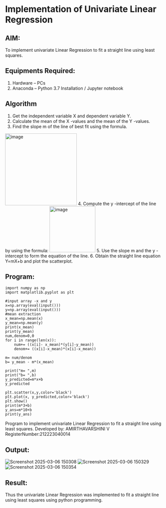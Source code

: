# Implementation of Univariate Linear Regression
## AIM:
To implement univariate Linear Regression to fit a straight line using least squares.

## Equipments Required:
1. Hardware – PCs
2. Anaconda – Python 3.7 Installation / Jupyter notebook

## Algorithm
1. Get the independent variable X and dependent variable Y.
2. Calculate the mean of the X -values and the mean of the Y -values.
3. Find the slope m of the line of best fit using the formula. 
<img width="231" alt="image" src="https://user-images.githubusercontent.com/93026020/192078527-b3b5ee3e-992f-46c4-865b-3b7ce4ac54ad.png">
4. Compute the y -intercept of the line by using the formula:
<img width="148" alt="image" src="https://user-images.githubusercontent.com/93026020/192078545-79d70b90-7e9d-4b85-9f8b-9d7548a4c5a4.png">
5. Use the slope m and the y -intercept to form the equation of the line.
6. Obtain the straight line equation Y=mX+b and plot the scatterplot.

## Program:
```
import numpy as np
import matplotlib.pyplot as plt

#input array -x and y
x=np.array(eval(input()))
y=np.array(eval(input()))
#mean extraction
x_mean=np.mean(x)
y_mean=np.mean(y)
print(x_mean)
print(y_mean)
num,denom=0,0
for i in range(len(x)):
    num+= ((x[i]- x_mean)*(y[i]-y_mean))
    denom+= ((x[i]-x_mean)*(x[i]-x_mean))
    
m= num/denom
b= y_mean - m*(x_mean)

print("m= ",m)
print("b= ",b)
y_predicted=m*x+b
y_predicted

plt.scatter(x,y,color='black')
plt.plot(x, y_predicted,color='black')
plt.show()
print(m*3+b)
y_ans=m*10+b
print(y_ans)
```
Program to implement univariate Linear Regression to fit a straight line using least squares.
Developed by: AMIRTHAVARSHINI V
RegisterNumber:212223040014 

## Output:
![Screenshot 2025-03-06 150308](https://github.com/user-attachments/assets/8b76ba58-bc3b-4258-a845-d1065a698fe3)
![Screenshot 2025-03-06 150329](https://github.com/user-attachments/assets/6e2814f9-8944-41a4-a398-05f915dcee5b)
![Screenshot 2025-03-06 150354](https://github.com/user-attachments/assets/e3d37274-5d6c-44e5-9f85-b056ff2b1692)

## Result:
Thus the univariate Linear Regression was implemented to fit a straight line using least squares using python programming.
